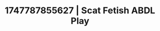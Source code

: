 ---
categories:
- Artistic control
- JOI (jerk off instructions)
- Authentic sex
- Bare skin
- Creative kink
image: /assets/images/1747787855627.jpg
layout: post
seo:
  description: Featured content with artistic ABDL Play, Scat Fetish. HD images available.
  keywords: ABDL Play, Scat Fetish
  og_image: /assets/images/1747787855627.jpg
  schema_type: VisualArtwork
tags:
- '#1747787855627'
- ABDL Play
- Scat Fetish
title: 1747787855627 | Scat Fetish ABDL Play
---